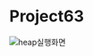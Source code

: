 # Project63
![heap실행화면](https://github.com/leeseoyoung16/Project63/assets/101916673/88935af7-3314-4620-b7eb-ef6a57bbff88)
